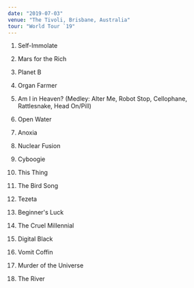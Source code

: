 ```yaml
---
date: "2019-07-03"
venue: "The Tivoli, Brisbane, Australia"
tour: "World Tour `19"
---
```



 1. Self-Immolate

 2. Mars for the Rich

 3. Planet B

 4. Organ Farmer

 5. Am I in Heaven?
    (Medley: Alter Me, Robot Stop, Cellophane, Rattlesnake, Head On/Pill)

 6. Open Water

 7. Anoxia

 8. Nuclear Fusion

 9. Cyboogie

10. This Thing

11. The Bird Song

12. Tezeta

13. Beginner's Luck

14. The Cruel Millennial

15. Digital Black

16. Vomit Coffin

17. Murder of the Universe

18. The River


